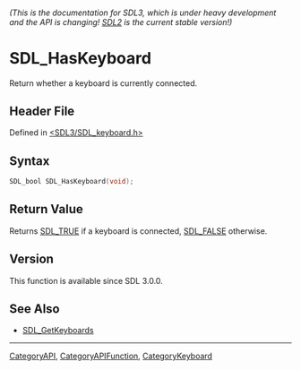 ###### (This is the documentation for SDL3, which is under heavy development and the API is changing! [SDL2](https://wiki.libsdl.org/SDL2/) is the current stable version!)
# SDL_HasKeyboard

Return whether a keyboard is currently connected.

## Header File

Defined in [<SDL3/SDL_keyboard.h>](https://github.com/libsdl-org/SDL/blob/main/include/SDL3/SDL_keyboard.h)

## Syntax

```c
SDL_bool SDL_HasKeyboard(void);

```

## Return Value

Returns [SDL_TRUE](SDL_TRUE) if a keyboard is connected,
[SDL_FALSE](SDL_FALSE) otherwise.

## Version

This function is available since SDL 3.0.0.

## See Also

- [SDL_GetKeyboards](SDL_GetKeyboards)

----
[CategoryAPI](CategoryAPI), [CategoryAPIFunction](CategoryAPIFunction), [CategoryKeyboard](CategoryKeyboard)

